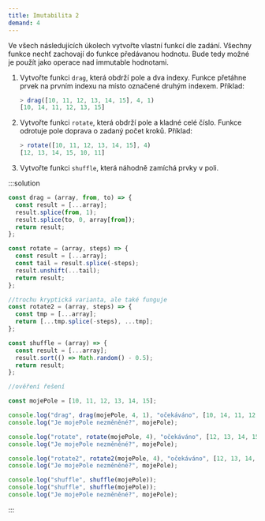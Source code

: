 ```yaml
---
title: Imutabilita 2
demand: 4
---
```


Ve všech následujících úkolech vytvořte vlastní funkcí dle zadání. Všechny funkce nechť zachovají do funkce předávanou hodnotu. Bude tedy možné je použít jako operace nad immutable hodnotami.

1. Vytvořte funkci `drag`, která obdrží pole a dva indexy. Funkce přetáhne prvek na prvním indexu na místo označené druhým indexem.
   Příklad:
   ```js
   > drag([10, 11, 12, 13, 14, 15], 4, 1)
   [10, 14, 11, 12, 13, 15]
   ```
1. Vytvořte funkci `rotate`, která obdrží pole a kladné celé číslo. Funkce odrotuje pole doprava o zadaný počet kroků. 
   Příklad:
   ```js
   > rotate([10, 11, 12, 13, 14, 15], 4)
   [12, 13, 14, 15, 10, 11]
   ```
1. Vytvořte funkci `shuffle`, která náhodně zamíchá prvky v poli.

:::solution

```js
const drag = (array, from, to) => {
  const result = [...array];
  result.splice(from, 1);
  result.splice(to, 0, array[from]);
  return result;
};

const rotate = (array, steps) => {
  const result = [...array];
  const tail = result.splice(-steps);
  result.unshift(...tail);
  return result;
};

//trochu kryptická varianta, ale také funguje
const rotate2 = (array, steps) => {
  const tmp = [...array];
  return [...tmp.splice(-steps), ...tmp];
};

const shuffle = (array) => {
  const result = [...array];
  result.sort(() => Math.random() - 0.5);
  return result;
};

//ověření řešení

const mojePole = [10, 11, 12, 13, 14, 15];

console.log("drag", drag(mojePole, 4, 1), "očekáváno", [10, 14, 11, 12, 13, 15]);
console.log("Je mojePole nezměněné?", mojePole);

console.log("rotate", rotate(mojePole, 4), "očekáváno", [12, 13, 14, 15, 10, 11]);
console.log("Je mojePole nezměněné?", mojePole);

console.log("rotate2", rotate2(mojePole, 4), "očekáváno", [12, 13, 14, 15, 10, 11]);
console.log("Je mojePole nezměněné?", mojePole);

console.log("shuffle", shuffle(mojePole));
console.log("shuffle", shuffle(mojePole));
console.log("Je mojePole nezměněné?", mojePole);
```

:::
